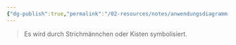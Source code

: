 ```yaml
---
{"dg-publish":true,"permalink":"/02-resources/notes/anwendungsdiagramm-akteur/","tags":["UML/Anwendungsdiagramm"],"noteIcon":"","updated":"2025-07-12T13:31:41.284+02:00"}
---
```


>Es wird durch Strichmännchen oder Kisten symbolisiert.

<style> .container {font-family: sans-serif; text-align: center;} .button-wrapper button {z-index: 1;height: 40px; width: 100px; margin: 10px;padding: 5px;} .excalidraw .App-menu_top .buttonList { display: flex;} .excalidraw-wrapper { height: 800px; margin: 50px; position: relative;} :root[dir="ltr"] .excalidraw .layer-ui__wrapper .zen-mode-transition.App-menu_bottom--transition-left {transform: none;} </style><script src="https://cdn.jsdelivr.net/npm/react@17/umd/react.production.min.js"></script><script src="https://cdn.jsdelivr.net/npm/react-dom@17/umd/react-dom.production.min.js"></script><script type="text/javascript" src="https://cdn.jsdelivr.net/npm/@excalidraw/excalidraw@0/dist/excalidraw.production.min.js"></script><div id="Anwendungsdiagramm_Akteur_2025-03-21_1400.58.excalidraw.md1"></div><script>(function(){const InitialData={"type":"excalidraw","version":2,"source":"https://github.com/zsviczian/obsidian-excalidraw-plugin/releases/tag/2.8.3","elements":[{"id":"karxJK3f7hQvT6lc83xW4","type":"rectangle","x":-459,"y":-332.4375,"width":918,"height":487,"angle":0,"strokeColor":"#1e1e1e","backgroundColor":"transparent","fillStyle":"solid","strokeWidth":2,"strokeStyle":"solid","roughness":1,"opacity":100,"groupIds":[],"frameId":null,"index":"a0","roundness":{"type":3},"seed":204265077,"version":66,"versionNonce":161393621,"isDeleted":false,"boundElements":null,"updated":1742562068559,"link":null,"locked":false},{"id":"BlHje-hew6Q0bRlDkfYKZ","type":"ellipse","x":-583,"y":-208.4375,"width":62,"height":61,"angle":0,"strokeColor":"#4bf00f","backgroundColor":"transparent","fillStyle":"solid","strokeWidth":2,"strokeStyle":"solid","roughness":1,"opacity":100,"groupIds":[],"frameId":null,"index":"a1","roundness":{"type":2},"seed":1692690741,"version":29,"versionNonce":444708117,"isDeleted":false,"boundElements":null,"updated":1742562137811,"link":null,"locked":false},{"id":"4yMKgU_tVnHYk-uqxswVD","type":"line","x":-554,"y":-146.4375,"width":1,"height":134,"angle":0,"strokeColor":"#4bf00f","backgroundColor":"transparent","fillStyle":"solid","strokeWidth":2,"strokeStyle":"solid","roughness":1,"opacity":100,"groupIds":[],"frameId":null,"index":"a2","roundness":{"type":2},"seed":1948902165,"version":49,"versionNonce":258970299,"isDeleted":false,"boundElements":null,"updated":1742562137811,"link":null,"locked":false,"points":[[0,0],[1,134]],"lastCommittedPoint":null,"startBinding":null,"endBinding":null,"startArrowhead":null,"endArrowhead":null},{"id":"Dr6qOHhVAWnzAi53eGPiI","type":"line","x":-554,"y":-116.4375,"width":27,"height":22,"angle":0,"strokeColor":"#4bf00f","backgroundColor":"transparent","fillStyle":"solid","strokeWidth":2,"strokeStyle":"solid","roughness":1,"opacity":100,"groupIds":[],"frameId":null,"index":"a3","roundness":{"type":2},"seed":172397237,"version":24,"versionNonce":252988021,"isDeleted":false,"boundElements":null,"updated":1742562137811,"link":null,"locked":false,"points":[[0,0],[27,22]],"lastCommittedPoint":null,"startBinding":null,"endBinding":null,"startArrowhead":null,"endArrowhead":null},{"id":"jVekFipkgGkv4rlh8e0gl","type":"line","x":-551,"y":-112.4375,"width":25,"height":24,"angle":0,"strokeColor":"#4bf00f","backgroundColor":"transparent","fillStyle":"solid","strokeWidth":2,"strokeStyle":"solid","roughness":1,"opacity":100,"groupIds":[],"frameId":null,"index":"a4","roundness":{"type":2},"seed":1696319835,"version":27,"versionNonce":1392739163,"isDeleted":false,"boundElements":null,"updated":1742562137811,"link":null,"locked":false,"points":[[0,0],[-25,24]],"lastCommittedPoint":null,"startBinding":null,"endBinding":null,"startArrowhead":null,"endArrowhead":null},{"id":"8H_3Rnna2jQwkdWAXwt4H","type":"line","x":-555,"y":-15.4375,"width":34,"height":17,"angle":0,"strokeColor":"#4bf00f","backgroundColor":"transparent","fillStyle":"solid","strokeWidth":2,"strokeStyle":"solid","roughness":1,"opacity":100,"groupIds":[],"frameId":null,"index":"a5","roundness":{"type":2},"seed":482670811,"version":27,"versionNonce":1936536533,"isDeleted":false,"boundElements":null,"updated":1742562137811,"link":null,"locked":false,"points":[[0,0],[34,17]],"lastCommittedPoint":null,"startBinding":null,"endBinding":null,"startArrowhead":null,"endArrowhead":null},{"id":"ePEA4WUKzo7rrt_XKLpLe","type":"line","x":-556,"y":-17.4375,"width":28,"height":34,"angle":0,"strokeColor":"#4bf00f","backgroundColor":"transparent","fillStyle":"solid","strokeWidth":2,"strokeStyle":"solid","roughness":1,"opacity":100,"groupIds":[],"frameId":null,"index":"a6","roundness":{"type":2},"seed":479389787,"version":30,"versionNonce":739270651,"isDeleted":false,"boundElements":null,"updated":1742562137812,"link":null,"locked":false,"points":[[0,0],[-28,34]],"lastCommittedPoint":null,"startBinding":null,"endBinding":null,"startArrowhead":null,"endArrowhead":null},{"id":"PvwHEydCNQAsgFbVBLAek","type":"rectangle","x":500,"y":-267.4375,"width":139,"height":50,"angle":0,"strokeColor":"#2f9e44","backgroundColor":"transparent","fillStyle":"solid","strokeWidth":2,"strokeStyle":"solid","roughness":1,"opacity":100,"groupIds":[],"frameId":null,"index":"a7","roundness":{"type":3},"seed":1430189237,"version":63,"versionNonce":385987131,"isDeleted":false,"boundElements":[{"type":"text","id":"EAbpZowW"}],"updated":1742562151671,"link":null,"locked":false},{"id":"EAbpZowW","type":"text","x":548.260009765625,"y":-254.9375,"width":42.47998046875,"height":25,"angle":0,"strokeColor":"#2f9e44","backgroundColor":"transparent","fillStyle":"solid","strokeWidth":2,"strokeStyle":"solid","roughness":1,"opacity":100,"groupIds":[],"frameId":null,"index":"a8","roundness":null,"seed":259799163,"version":7,"versionNonce":416670453,"isDeleted":false,"boundElements":null,"updated":1742562151671,"link":null,"locked":false,"text":"APP","rawText":"APP","fontSize":20,"fontFamily":5,"textAlign":"center","verticalAlign":"middle","containerId":"PvwHEydCNQAsgFbVBLAek","originalText":"APP","autoResize":true,"lineHeight":1.25},{"id":"jlrFAfx0","type":"text","x":-575,"y":57.5625,"width":8,"height":25,"angle":0,"strokeColor":"#1e1e1e","backgroundColor":"transparent","fillStyle":"solid","strokeWidth":2,"strokeStyle":"solid","roughness":1,"opacity":100,"groupIds":[],"frameId":null,"index":"a9","roundness":null,"seed":1964645301,"version":3,"versionNonce":1221882485,"isDeleted":true,"boundElements":null,"updated":1742562109268,"link":null,"locked":false,"text":"","rawText":"","fontSize":20,"fontFamily":5,"textAlign":"left","verticalAlign":"top","containerId":null,"originalText":"","autoResize":true,"lineHeight":1.25}],"appState":{"theme":"dark","viewBackgroundColor":"#ffffff","currentItemStrokeColor":"#2f9e44","currentItemBackgroundColor":"transparent","currentItemFillStyle":"solid","currentItemStrokeWidth":2,"currentItemStrokeStyle":"solid","currentItemRoughness":1,"currentItemOpacity":100,"currentItemFontFamily":5,"currentItemFontSize":20,"currentItemTextAlign":"left","currentItemStartArrowhead":null,"currentItemEndArrowhead":"arrow","currentItemArrowType":"round","scrollX":1284.5,"scrollY":656.5625,"zoom":{"value":1},"currentItemRoundness":"round","gridSize":20,"gridStep":5,"gridModeEnabled":false,"gridColor":{"Bold":"rgba(217, 217, 217, 0.5)","Regular":"rgba(230, 230, 230, 0.5)"},"currentStrokeOptions":null,"frameRendering":{"enabled":true,"clip":true,"name":true,"outline":true},"objectsSnapModeEnabled":false,"activeTool":{"type":"selection","customType":null,"locked":false,"lastActiveTool":null}},"files":{}};InitialData.scrollToContent=true;App=()=>{const e=React.useRef(null),t=React.useRef(null),[n,i]=React.useState({width:void 0,height:void 0});return React.useEffect(()=>{i({width:t.current.getBoundingClientRect().width,height:t.current.getBoundingClientRect().height});const e=()=>{i({width:t.current.getBoundingClientRect().width,height:t.current.getBoundingClientRect().height})};return window.addEventListener("resize",e),()=>window.removeEventListener("resize",e)},[t]),React.createElement(React.Fragment,null,React.createElement("div",{className:"excalidraw-wrapper",ref:t},React.createElement(ExcalidrawLib.Excalidraw,{ref:e,width:n.width,height:n.height,initialData:InitialData,viewModeEnabled:!0,zenModeEnabled:!0,gridModeEnabled:!1})))},excalidrawWrapper=document.getElementById("Anwendungsdiagramm_Akteur_2025-03-21_1400.58.excalidraw.md1");ReactDOM.render(React.createElement(App),excalidrawWrapper);})();</script>